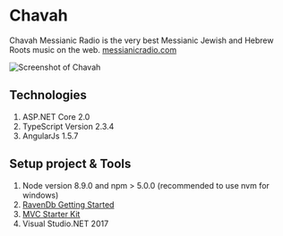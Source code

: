 # Chavah
Chavah Messianic Radio is the very best Messianic Jewish and Hebrew Roots music on the web.
[messianicradio.com](https://messianicradio.com)

![Screenshot of Chavah](http://bitshuvafiles01.com/chavah/chavah-github.jpg "Logo Title Text 1")

## Technologies
1. ASP.NET Core 2.0
2. TypeScript Version 2.3.4
3. AngularJs 1.5.7

## Setup project & Tools
1. Node version 8.9.0 and npm > 5.0.0 (recommended to use nvm for windows)
2. [RavenDb Getting Started](https://ravendb.net/docs/article-page/3.5/csharp/start/getting-started)
3. [MVC Starter Kit](https://ravendb.net/docs/article-page/3.5/csharp/samples/mvc-starter-kit)
4. Visual Studio.NET 2017
